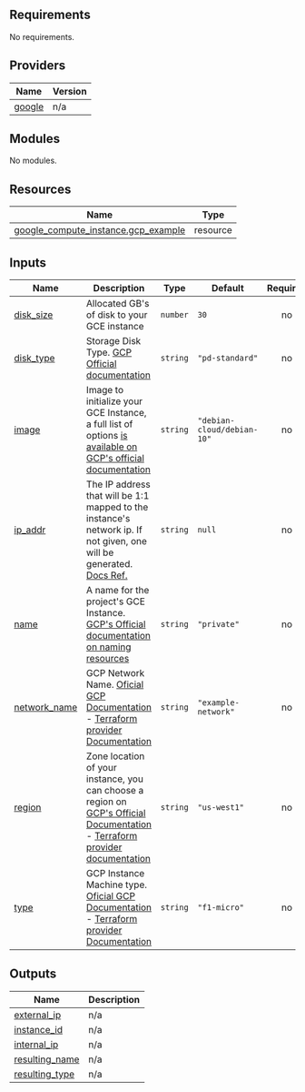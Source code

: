 <!-- BEGIN_TF_DOCS -->
## Requirements

No requirements.

## Providers

| Name | Version |
|------|---------|
| <a name="provider_google"></a> [google](#provider\_google) | n/a |

## Modules

No modules.

## Resources

| Name | Type |
|------|------|
| [google_compute_instance.gcp_example](https://registry.terraform.io/providers/hashicorp/google/latest/docs/resources/compute_instance) | resource |

## Inputs

| Name | Description | Type | Default | Required |
|------|-------------|------|---------|:--------:|
| <a name="input_disk_size"></a> [disk\_size](#input\_disk\_size) | Allocated GB's of disk to your GCE instance | `number` | `30` | no |
| <a name="input_disk_type"></a> [disk\_type](#input\_disk\_type) | Storage Disk Type. [GCP Official documentation](https://cloud.google.com/compute/docs/disks#disk-types) | `string` | `"pd-standard"` | no |
| <a name="input_image"></a> [image](#input\_image) | Image to initialize your GCE Instance, a full list of options [is available on GCP's official documentation](https://cloud.google.com/compute/docs/images) | `string` | `"debian-cloud/debian-10"` | no |
| <a name="input_ip_addr"></a> [ip\_addr](#input\_ip\_addr) | The IP address that will be 1:1 mapped to the instance's network ip. If not given, one will be generated. [Docs Ref.](https://registry.terraform.io/providers/hashicorp/google/latest/docs/resources/compute_instance#access_config) | `string` | `null` | no |
| <a name="input_name"></a> [name](#input\_name) | A name for the project's GCE Instance. [GCP's Official documentation on naming resources](https://cloud.google.com/compute/docs/naming-resources#resource-name-format) | `string` | `"private"` | no |
| <a name="input_network_name"></a> [network\_name](#input\_network\_name) | GCP Network Name. [Oficial GCP Documentation](https://cloud.google.com/compute/docs/machine-types) - [Terraform provider Documentation](https://registry.terraform.io/providers/hashicorp/google/latest/docs/resources/compute_instance#machine_type) | `string` | `"example-network"` | no |
| <a name="input_region"></a> [region](#input\_region) | Zone location of your instance, you can choose a region on [GCP's Official Documentation](https://cloud.google.com/compute/docs/regions-zones#available) - [Terraform provider documentation](https://registry.terraform.io/providers/hashicorp/google/latest/docs/resources/compute_instance#zone) | `string` | `"us-west1"` | no |
| <a name="input_type"></a> [type](#input\_type) | GCP Instance Machine type. [Oficial GCP Documentation](https://cloud.google.com/compute/docs/machine-types) - [Terraform provider Documentation](https://registry.terraform.io/providers/hashicorp/google/latest/docs/resources/compute_instance#machine_type) | `string` | `"f1-micro"` | no |

## Outputs

| Name | Description |
|------|-------------|
| <a name="output_external_ip"></a> [external\_ip](#output\_external\_ip) | n/a |
| <a name="output_instance_id"></a> [instance\_id](#output\_instance\_id) | n/a |
| <a name="output_internal_ip"></a> [internal\_ip](#output\_internal\_ip) | n/a |
| <a name="output_resulting_name"></a> [resulting\_name](#output\_resulting\_name) | n/a |
| <a name="output_resulting_type"></a> [resulting\_type](#output\_resulting\_type) | n/a |
<!-- END_TF_DOCS -->
